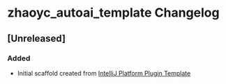 <!-- Keep a Changelog guide -> https://keepachangelog.com -->

# zhaoyc_autoai_template Changelog

## [Unreleased]
### Added
- Initial scaffold created from [IntelliJ Platform Plugin Template](https://github.com/JetBrains/intellij-platform-plugin-template)
